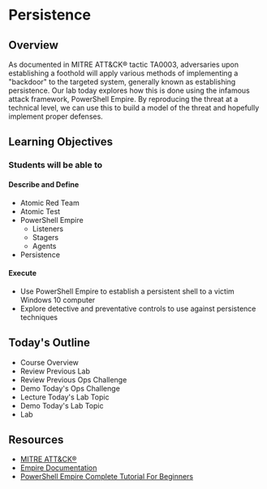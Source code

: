 # Persistence

## Overview

As documented in MITRE ATT&CK® tactic TA0003, adversaries upon establishing a foothold will apply various methods of implementing a "backdoor" to the targeted system, generally known as establishing persistence. Our lab today explores how this is done using the infamous attack framework, PowerShell Empire. By reproducing the threat at a technical level, we can use this to build a model of the threat and hopefully implement proper defenses.

## Learning Objectives

### Students will be able to

#### Describe and Define

- Atomic Red Team
- Atomic Test
- PowerShell Empire
  - Listeners
  - Stagers
  - Agents
- Persistence

#### Execute

- Use PowerShell Empire to establish a persistent shell to a victim Windows 10 computer
- Explore detective and preventative controls to use against persistence techniques

## Today's Outline

- Course Overview
- Review Previous Lab
- Review Previous Ops Challenge
- Demo Today's Ops Challenge
- Lecture Today's Lab Topic
- Demo Today's Lab Topic
- Lab

## Resources

- [MITRE ATT&CK®](https://attack.mitre.org)
- [Empire Documentation](http://www.powershellempire.com/?page_id=110)
- [PowerShell Empire Complete Tutorial For Beginners](https://www.youtube.com/watch?v=52xkWbDMUUM&ab_channel=HackerSploit)
